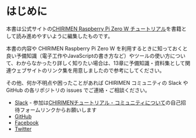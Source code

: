 # はじめに

本書は公式サイトの[CHIRIMEN Raspberry Pi Zero W チュートリアル](https://tutorial.chirimen.org/pizero/)を書籍として読み進めやすいように編集したものです。

本書の内容や CHIRIMEN Raspberry Pi Zero W を利用するときに知っておくと良い予備知識（電子工作やJavaScriptの書き方など）やツールの使い方について、わからなかったり詳しく知りたい場合は、13章に予備知識・資料集として関連ウェブサイトのリンク集を用意しましたので参考にしてください。

その他、何か不明点や困ったことがあれば CHIRIMEN コミュニティの Slack や GitHub の各リポジトリの issues でご連絡・ご相談ください。

- [Slack](http://chirimen-oh.slack.com/) - 参加は[CHIRIMENチュートリアル - コミュニティについて](https://tutorial.chirimen.org/about)の自己招待フォームリンクからお願いします
- [GitHub](https://github.com/chirimen-oh/)
- [Facebook](https://www.facebook.com/groups/chirimen/)
- [Twitter](https://twitter.com/chirimen_oh)
